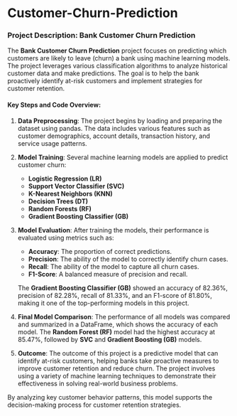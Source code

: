 # Customer-Churn-Prediction
### Project Description: Bank Customer Churn Prediction

The **Bank Customer Churn Prediction** project focuses on predicting which customers are likely to leave (churn) a bank using machine learning models. The project leverages various classification algorithms to analyze historical customer data and make predictions. The goal is to help the bank proactively identify at-risk customers and implement strategies for customer retention.

#### Key Steps and Code Overview:

1. **Data Preprocessing**: 
   The project begins by loading and preparing the dataset using pandas. The data includes various features such as customer demographics, account details, transaction history, and service usage patterns.

2. **Model Training**:
   Several machine learning models are applied to predict customer churn:
   - **Logistic Regression (LR)**
   - **Support Vector Classifier (SVC)**
   - **K-Nearest Neighbors (KNN)**
   - **Decision Trees (DT)**
   - **Random Forests (RF)**
   - **Gradient Boosting Classifier (GB)**

3. **Model Evaluation**:
   After training the models, their performance is evaluated using metrics such as:
   - **Accuracy**: The proportion of correct predictions.
   - **Precision**: The ability of the model to correctly identify churn cases.
   - **Recall**: The ability of the model to capture all churn cases.
   - **F1-Score**: A balanced measure of precision and recall.

   The **Gradient Boosting Classifier (GB)** showed an accuracy of 82.36%, precision of 82.28%, recall of 81.33%, and an F1-score of 81.80%, making it one of the top-performing models in this project.

4. **Final Model Comparison**:
   The performance of all models was compared and summarized in a DataFrame, which shows the accuracy of each model. The **Random Forest (RF)** model had the highest accuracy at 85.47%, followed by **SVC** and **Gradient Boosting (GB)** models.

5. **Outcome**:
   The outcome of this project is a predictive model that can identify at-risk customers, helping banks take proactive measures to improve customer retention and reduce churn. The project involves using a variety of machine learning techniques to demonstrate their effectiveness in solving real-world business problems.

By analyzing key customer behavior patterns, this model supports the decision-making process for customer retention strategies.
